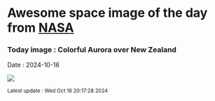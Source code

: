 
# Awesome space image of the day from [NASA](https://api.nasa.gov/)

### Today image : Colorful Aurora over New Zealand
Date : 2024-10-16

![](https://apod.nasa.gov/apod/image/2410/AuroraNz_McDonald_1080.jpg)

<small>Latest update : Wed Oct 16 20:17:28 2024</small>
        